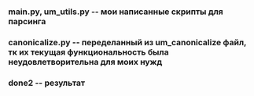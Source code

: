 ### main.py, um_utils.py -- мои написанные скрипты для парсинга
### canonicalize.py -- переделанный из um_canonicalize файл, тк их текущая функциональность была неудовлетворительна для моих нужд
### done2 -- результат
